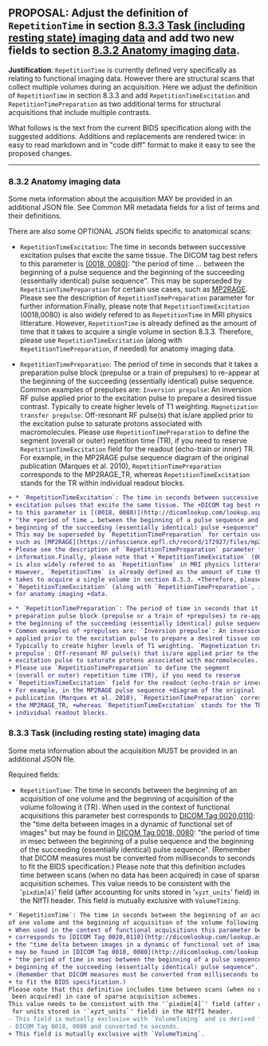## **PROPOSAL**: Adjust the definition of `RepetitionTime` in section [8.3.3 Task (including resting state) imaging data](https://docs.google.com/document/d/1HFUkAEE-pB-angVcYe6pf_-fVf4sCpOHKesUvfb8Grc/edit#bookmark=id.jm7qgqg5x2on) and add two new fields to section [8.3.2 Anatomy imaging data](https://docs.google.com/document/d/1HFUkAEE-pB-angVcYe6pf_-fVf4sCpOHKesUvfb8Grc/edit#bookmark=id.3pszfzgi4dpj).

**Justification**: `RepetitionTime` is currently defined very specifically as relating to functional imaging data.
However there are structural scans that collect multiple volumes during an acquisition.
Here we adjust the definition of `RepetitionTime` in section 8.3.3 and add `RepetitionTimeExcitation` and `RepetitionTimePreparation` as two additional terms for structural acquisitions that include multiple contrasts.

What follows is the text from the current BIDS specification along with the suggested additions.
Additions and replacements are rendered twice: in easy to read markdown and in "code diff" format to make it easy to see the proposed changes.

---

### 8.3.2 Anatomy imaging data

Some meta information about the acquisition MAY be provided in an additional JSON file.
See Common MR metadata fields for a list of terms and their definitions.

There are also some OPTIONAL JSON fields specific to anatomical scans:

* `RepetitionTimeExcitation`: The time in seconds between successive excitation pulses that excite the same tissue. The DICOM tag best refers to this parameter is [(0018, 0080)](http://dicomlookup.com/lookup.asp?sw=Tnumber&q=(0018,0080)): "the period of time … between the beginning of a pulse sequence and the beginning of the succeeding (essentially identical) pulse sequence". This may be superseded by `RepetitionTimePreparation` for certain use cases, such as [MP2RAGE](https://infoscience.epfl.ch/record/172927/files/mp2rage.pdf). Please see the description of `RepetitionTimePreparation` parameter for further information.Finally, please note that `RepetitionTimeExcitation` (0018,0080) is also widely refered to as `RepetitionTime` in MRI physics litterature. However, `RepetitionTime` is already defined as the amount of time that it takes to acquire a single volume in section 8.3.3. Therefore, please use `RepetitionTimeExcitation` (along with `RepetitionTimePreparation`, if needed) for anatomy imaging data.

* `RepetitionTimePreparation`: The period of time in seconds that it takes a preparation pulse block (prepulse or a train of prepulses) to re-appear at the beginning of the succeeding (essentially identical) pulse sequence. Common examples of prepulses are:
   `Inversion prepulse`: An inversion RF pulse
   applied prior to the excitation pulse to prepare a desired tissue contrast. Typically
   to create higher levels of T1 weighting.
   `Magnetization transfer prepulse`: Off-resonant RF pulse(s)
   that is/are applied prior to the excitation pulse to saturate protons associated with
   macromolecules.
Please use `RepetitionTimePreparation` to define the segment (overall or outer) repetition time (TR), if you need to reserve `RepetitionTimeExcitation` field for the readout (echo-train or inner) TR. For example, in the MP2RAGE pulse sequence diagram of the original publication (Marques et al. 2010), `RepetitionTimePreparation` corresponds to the MP2RAGE_TR, whereas `RepetitionTimeExcitation` stands for the TR within individual readout blocks.

```diff
+ * `RepetitionTimeExcitation`: The time in seconds between successive
+ excitation pulses that excite the same tissue. The +DICOM tag best refers
+ to this parameter is [(0018, 0080)](http://dicomlookup.com/lookup.asp?sw=Tnumber&q=(0018,0080)): 
+ "the +period of time … between the beginning of a pulse sequence and the
+ beginning of the succeeding (essentially identical) pulse +sequence".
+ This may be superseded by `RepetitionTimePreparation` for certain use cases,
+ such as [MP2RAGE](https://infoscience.epfl.ch/record/172927/files/mp2rage.pdf).
+ Please see the description of `RepetitionTimePreparation` parameter for further
+ information.Finally, please note that +`RepetitionTimeExcitation` (0018,0080)
+ is also widely refered to as `RepetitionTime` in MRI physics litterature.
+ However, `RepetitionTime` is already defined as the amount of time that it
+ takes to acquire a single volume in section 8.3.3. +Therefore, please use
+ `RepetitionTimeExcitation` (along with `RepetitionTimePreparation`, if needed)
+ for anatomy imaging +data.

+ * `RepetitionTimePreparation`: The period of time in seconds that it takes a
+ preparation pulse block (prepulse or a train of +prepulses) to re-appear at
+ the beginning of the succeeding (essentially identical) pulse sequence.
+ Common examples of +prepulses are: `Inversion prepulse`: An inversion RF pulse
+ applied prior to the excitation pulse to prepare a desired tissue contrast.
+ Typically to create higher levels of T1 weighting. `Magnetization transfer
+ prepulse`: Off-resonant RF pulse(s) that is/are applied prior to the
+ excitation pulse to saturate protons associated with macromolecules.
+ Please use `RepetitionTimePreparation` to define the segment
+ (overall or outer) repetition time (TR), if you need to reserve
+ `RepetitionTimeExcitation` field for the readout (echo-train or inner) TR.
+ For example, in the MP2RAGE pulse sequence +diagram of the original
+ publication (Marques et al. 2010), `RepetitionTimePreparation` corresponds to
+ the MP2RAGE_TR, +whereas `RepetitionTimeExcitation` stands for the TR within
+ individual readout blocks.
```

### 8.3.3 Task (including resting state) imaging data

Some meta information about the acquisition MUST be provided in an additional JSON file.

Required fields:

* `RepetitionTime`: The time in seconds between the beginning of an acquisition of one volume and the beginning of acquisition of the volume following it (TR).
When used in the context of functional acquisitions this parameter best corresponds to [DICOM Tag 0020,0110](http://dicomlookup.com/lookup.asp?sw=Tnumber&q=(0020,0110)): the "time delta between images in a dynamic of functional set of images" but may be found in [DICOM Tag 0018, 0080](http://dicomlookup.com/lookup.asp?sw=Tnumber&q=(0018,0080)): "the period of time in msec between the beginning of a pulse sequence and the beginning of the succeeding (essentially identical) pulse sequence".
(Remember that DICOM measures must be converted from milliseconds to seconds to fit the BIDS specification.)
Please note that this definition includes time between scans (when no data has been acquired) in case of sparse acquisition schemes.
This value needs to be consistent with the '`pixdim[4]`' field (after accounting for units stored in '`xyzt_units`' field) in the NIfTI header.
This field is mutually exclusive with `VolumeTiming`.

```diff
* `RepetitionTime`: The time in seconds between the beginning of an acquisition
of one volume and the beginning of acquisition of the volume following it (TR).
+ When used in the context of functional acquisitions this parameter best
+ corresponds to [DICOM Tag 0020,0110](http://dicomlookup.com/lookup.asp?sw=Tnumber&q=(0020,0110)):
+ the "time delta between images in a dynamic of functional set of images" but
+ may be found in [DICOM Tag 0018, 0080](http://dicomlookup.com/lookup.asp?sw=Tnumber&q=(0018,0080)):
+ "the period of time in msec between the beginning of a pulse sequence and the
+ beginning of the succeeding (essentially identical) pulse sequence".
+ (Remember that DICOM measures must be converted from milliseconds to seconds
+ to fit the BIDS specification.)
Please note that this definition includes time between scans (when no data has
 been acquired) in case of sparse acquisition schemes.
This value needs to be consistent with the '`pixdim[4]`' field (after accounting
 for units stored in '`xyzt_units`' field) in the NIfTI header.
- This field is mutually exclusive with `VolumeTiming` and is derived from
- DICOM Tag 0018, 0080 and converted to seconds.
+ This field is mutually exclusive with `VolumeTiming`.
```
